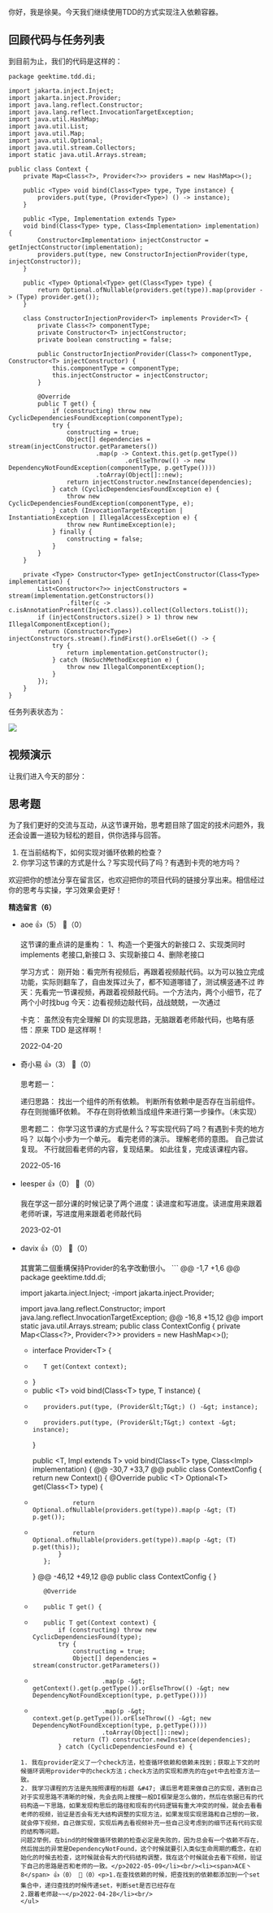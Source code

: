 你好，我是徐昊。今天我们继续使用TDD的方式实现注入依赖容器。

## 回顾代码与任务列表

到目前为止，我们的代码是这样的：

```
package geektime.tdd.di;

import jakarta.inject.Inject;
import jakarta.inject.Provider;
import java.lang.reflect.Constructor;
import java.lang.reflect.InvocationTargetException;
import java.util.HashMap;
import java.util.List;
import java.util.Map;
import java.util.Optional;
import java.util.stream.Collectors;
import static java.util.Arrays.stream;
    
public class Context {
    private Map<Class<?>, Provider<?>> providers = new HashMap<>();
    
    public <Type> void bind(Class<Type> type, Type instance) {
        providers.put(type, (Provider<Type>) () -> instance);
    }
    
    public <Type, Implementation extends Type>
    void bind(Class<Type> type, Class<Implementation> implementation) {
        Constructor<Implementation> injectConstructor = getInjectConstructor(implementation);
        providers.put(type, new ConstructorInjectionProvider(type, injectConstructor));
    }
    
    public <Type> Optional<Type> get(Class<Type> type) {
        return Optional.ofNullable(providers.get(type)).map(provider -> (Type) provider.get());
    }
    
    class ConstructorInjectionProvider<T> implements Provider<T> {
        private Class<?> componentType;
        private Constructor<T> injectConstructor;
        private boolean constructing = false;
        
        public ConstructorInjectionProvider(Class<?> componentType, Constructor<T> injectConstructor) {
            this.componentType = componentType;
            this.injectConstructor = injectConstructor;
        }
        
        @Override
        public T get() {
            if (constructing) throw new CyclicDependenciesFoundException(componentType);
            try {
                constructing = true;
                Object[] dependencies = stream(injectConstructor.getParameters())
                        .map(p -> Context.this.get(p.getType())
                                .orElseThrow(() -> new DependencyNotFoundException(componentType, p.getType())))
                        .toArray(Object[]::new);
                return injectConstructor.newInstance(dependencies);
            } catch (CyclicDependenciesFoundException e) {
                throw new CyclicDependenciesFoundException(componentType, e);
            } catch (InvocationTargetException | InstantiationException | IllegalAccessException e) {
                throw new RuntimeException(e);
            } finally {
                constructing = false;
            }
        }
    }
    
    private <Type> Constructor<Type> getInjectConstructor(Class<Type> implementation) {
        List<Constructor<?>> injectConstructors = stream(implementation.getConstructors())
                .filter(c -> c.isAnnotationPresent(Inject.class)).collect(Collectors.toList());
        if (injectConstructors.size() > 1) throw new IllegalComponentException();
        return (Constructor<Type>) injectConstructors.stream().findFirst().orElseGet(() -> {
            try {
                return implementation.getConstructor();
            } catch (NoSuchMethodException e) {
                throw new IllegalComponentException();
            }
        });
    }
}
```

任务列表状态为：

![](https://static001.geekbang.org/resource/image/ce/a1/ce5cab496bda4a51f449689ac6bedfa1.jpg?wh=6905x10949)

## 视频演示

让我们进入今天的部分：

## 思考题

为了我们更好的交流与互动，从这节课开始，思考题目除了固定的技术问题外，我还会设置一道较为轻松的题目，供你选择与回答。

1. 在当前结构下，如何实现对循环依赖的检查？
2. 你学习这节课的方式是什么？写实现代码了吗？有遇到卡壳的地方吗？

欢迎把你的想法分享在留言区，也欢迎把你的项目代码的链接分享出来。相信经过你的思考与实操，学习效果会更好！
<div><strong>精选留言（6）</strong></div><ul>
<li><span>aoe</span> 👍（5） 💬（0）<p>这节课的重点讲的是重构：
1、构造一个更强大的新接口
2、实现类同时 implements 老接口,新接口
3、实现新接口
4、删除老接口

学习方式：
刚开始：看完所有视频后，再跟着视频敲代码。以为可以独立完成功能，实际则翻车了，自由发挥过头了，都不知道哪错了，测试横竖通不过
昨天：先看完一节课视频，再跟着视频敲代码。一个方法内，两个小细节，花了两个小时找bug
今天：边看视频边敲代码，战战兢兢，一次通过

卡克：
虽然没有完全理解 DI 的实现思路，无脑跟着老师敲代码，也略有感悟：原来 TDD 是这样啊！</p>2022-04-20</li><br/><li><span>奇小易</span> 👍（3） 💬（0）<p>思考题一：

递归思路：
找出一个组件的所有依赖。
判断所有依赖中是否存在当前组件。
存在则抛循环依赖。
不存在则将依赖当成组件来进行第一步操作。（未实现）


思考题二：
你学习这节课的方式是什么？写实现代码了吗？有遇到卡壳的地方吗？
以每个小步为一个单元。
看完老师的演示。
理解老师的意图。
自己尝试复现。
不行就回看老师的内容，复现结果。
如此往复，完成该课程内容。

</p>2022-05-16</li><br/><li><span>leesper</span> 👍（0） 💬（0）<p>我在学这一部分课的时候记录了两个进度：读进度和写进度。读进度用来跟着老师听课，写进度用来跟着老师敲代码</p>2023-02-01</li><br/><li><span>davix</span> 👍（0） 💬（0）<p>其實第二個重構保持Provider的名字改動很小。
```
@@ -1,7 +1,6 @@
 package geektime.tdd.di;
 
 import jakarta.inject.Inject;
-import jakarta.inject.Provider;
 
 import java.lang.reflect.Constructor;
 import java.lang.reflect.InvocationTargetException;
@@ -16,8 +15,12 @@ import static java.util.Arrays.stream;
 public class ContextConfig {
     private Map&lt;Class&lt;?&gt;, Provider&lt;?&gt;&gt; providers = new HashMap&lt;&gt;();
 
+    interface Provider&lt;T&gt; {
+        T get(Context context);
+    }
+
     public &lt;T&gt; void bind(Class&lt;T&gt; type, T instance) {
-        providers.put(type, (Provider&lt;T&gt;) () -&gt; instance);
+        providers.put(type, (Provider&lt;T&gt;) context -&gt; instance);
     }
 
     public &lt;T, Impl extends T&gt; void bind(Class&lt;T&gt; type, Class&lt;Impl&gt; implementation) {
@@ -30,7 +33,7 @@ public class ContextConfig {
         return new Context() {
             @Override
             public &lt;T&gt; Optional&lt;T&gt; get(Class&lt;T&gt; type) {
-                return Optional.ofNullable(providers.get(type)).map(p -&gt; (T) p.get());
+                return Optional.ofNullable(providers.get(type)).map(p -&gt; (T) p.get(this));
             }
         };
     }
@@ -46,12 +49,12 @@ public class ContextConfig {
         }
 
         @Override
-        public T get() {
+        public T get(Context context) {
             if (constructing) throw new CyclicDependenciesFound(type);
             try {
                 constructing = true;
                 Object[] dependencies = stream(constructor.getParameters())
-                        .map(p -&gt; getContext().get(p.getType()).orElseThrow(() -&gt; new DependencyNotFoundException(type, p.getType())))
+                        .map(p -&gt; context.get(p.getType()).orElseThrow(() -&gt; new DependencyNotFoundException(type, p.getType())))
                         .toArray(Object[]::new);
                 return (T) constructor.newInstance(dependencies);
             } catch (CyclicDependenciesFound e) {
```</p>2022-06-09</li><br/><li><span>新的一页</span> 👍（0） 💬（0）<p>回答：
1. 我在provider定义了一个check方法，检查循环依赖和依赖未找到；获取上下文的时候循环调用provider中的check方法；check方法的实现和原先的在get中去检查方法一致。
2. 我学习课程的方法是先按照课程的标题 &#47; 课后思考题来做自己的实现，遇到自己对于实现思路不清晰的时候，先会去网上搜搜一般DI框架是怎么做的，然后在依据已有的代码构造一下思路，如果发现构思后的路径和现有的代码逻辑有重大冲突的时候，就会去看看老师的视频，验证是否会有无大结构调整的实现方法，如果发现实现思路和自己想的一致，就会停下视频，自己做实现，实现后再去看视频补充一些自己没考虑到的细节还有代码实现的结构等问题。
问题2举例，在bind的时候做循环依赖的检查必定是失败的，因为总会有一个依赖不存在，然后抛出的异常是DependencyNotFound，这个时候就要引入类似生命周期的概念，在初始化的时候去检查，这时候就会有大的代码结构调整，我在这个时候就会去看下视频，验证下自己的思路是否和老师的一致。</p>2022-05-09</li><br/><li><span>ACE丶8</span> 👍（0） 💬（0）<p>1.在查找依赖的时候，把查找到的依赖都添加到一个set集合中，递归查找的时候传递set，判断set是否已经存在
2.跟着老师敲~~</p>2022-04-28</li><br/>
</ul>